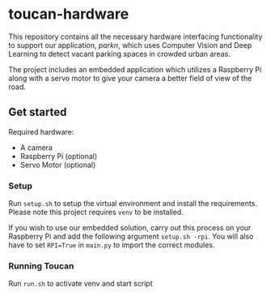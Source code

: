 # toucan-hardware

This repository contains all the necessary hardware interfacing functionality to support our application, _parkn_, which uses Computer Vision and Deep Learning to detect vacant parking spaces in crowded urban areas.

The project includes an embedded application which utilizes a Raspberry Pi along with a servo motor to give your camera a better field of view of the road.

## Get started

Required hardware:
- A camera
- Raspberry Pi (optional)
- Servo Motor (optional)

### Setup
Run `setup.sh` to setup the virtual environment and install the requirements. Please note this project requires `venv` to be installed.

If you wish to use our embedded solution, carry out this process on your Raspberry Pi and add the following argument `setup.sh -rpi`. You will also have to set `RPI=True` in `main.py` to import the correct modules.

### Running Toucan
Run `run.sh` to activate venv and start script
